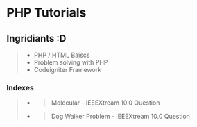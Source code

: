 # PHP Tutorials

## Ingridiants :D

> - PHP / HTML Baiscs
> - Problem solving with PHP
> - Codeigniter Framework

### Indexes
> - > Molecular - IEEEXtream 10.0 Question
> - > Dog Walker Problem - IEEEXtream 10.0 Question
